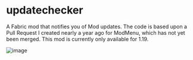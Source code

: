 # updatechecker

A Fabric mod that notifies you of Mod updates. The code is based upon a
Pull Request I created nearly a year ago for ModMenu, which has not yet
been merged. This mod is currently only available for 1.19.

![image](https://cdn.discordapp.com/attachments/979380583144771584/985576124778168390/Screenshot_2022-06-12_at_18.07.31.png)
